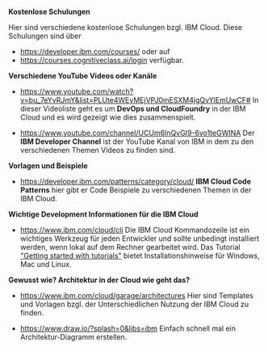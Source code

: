
**Kostenlose Schulungen**

Hier sind verschiedene kostenlose Schulungen bzgl. IBM Cloud. Diese Schulungen sind über
* https://developer.ibm.com/courses/ oder auf
* https://courses.cognitiveclass.ai/login verfügbar.

**Verschiedene YouTube Videos oder Kanäle**

* https://www.youtube.com/watch?v=bu_7eYvRJmY&list=PLUte4WEyMEjVPJ0mESXM4jgQvYlEmUwCF#
In dieser Videoliste geht es um **DevOps und CloudFoundry** in der IBM Cloud und es wird gezeigt wie dies zusammenspielt.

* https://www.youtube.com/channel/UCUm6InQvGI9-6vo1teGWINA Der **IBM Developer Channel**  ist der YouTube Kanal von IBM in dem zu den verschiedenen Themen Videos zu finden sind.

**Vorlagen und Beispiele**

* https://developer.ibm.com/patterns/category/cloud/ **IBM Cloud Code Patterns** hier gibt er Code Beispiele zu verschiedenen Themen in der IBM Cloud.

**Wichtige Development Informationen für die IBM Cloud**

* https://www.ibm.com/cloud/cli Die IBM Cloud Kommandozeile ist ein wichtiges Werkzeug für jeden Entwickler und sollte unbedingt installiert werden, wenn lokal auf dem Rechner gearbeitet wird. Das Tutorial ["Getting started with tutorials"](https://cloud.ibm.com/docs/tutorials?topic=solution-tutorials-getting-started) bietet Installationshinweise für Windows, Mac und Linux.

**Gewusst wie? Architektur in der Cloud wie geht das?**

* https://www.ibm.com/cloud/garage/architectures
Hier sind Templates und Vorlagen bzgl. der Unterschiedlichen Nutzung der IBM Cloud zu finden.

* https://www.draw.io/?splash=0&libs=ibm Einfach schnell mal ein Architektur-Diagramm erstellen.
